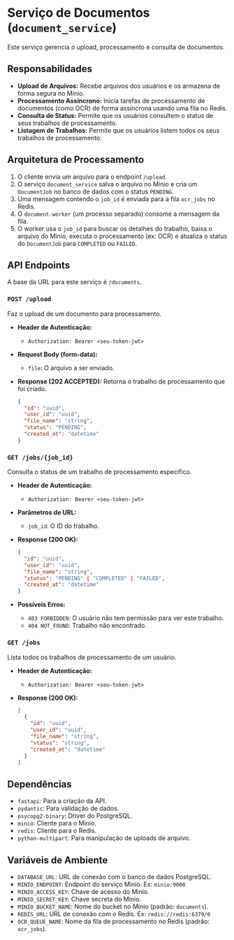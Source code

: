 # Serviço de Documentos (`document_service`)

Este serviço gerencia o upload, processamento e consulta de documentos.

## Responsabilidades

- **Upload de Arquivos:** Recebe arquivos dos usuários e os armazena de forma segura no Minio.
- **Processamento Assíncrono:** Inicia tarefas de processamento de documentos (como OCR) de forma assíncrona usando uma fila no Redis.
- **Consulta de Status:** Permite que os usuários consultem o status de seus trabalhos de processamento.
- **Listagem de Trabalhos:** Permite que os usuários listem todos os seus trabalhos de processamento.

## Arquitetura de Processamento

1. O cliente envia um arquivo para o endpoint `/upload`.
2. O serviço `document_service` salva o arquivo no Minio e cria um `DocumentJob` no banco de dados com o status `PENDING`.
3. Uma mensagem contendo o `job_id` é enviada para a fila `ocr_jobs` no Redis.
4. O `document-worker` (um processo separado) consome a mensagem da fila.
5. O worker usa o `job_id` para buscar os detalhes do trabalho, baixa o arquivo do Minio, executa o processamento (ex: OCR) e atualiza o status do `DocumentJob` para `COMPLETED` ou `FAILED`.

## API Endpoints

A base da URL para este serviço é `/documents`.

### `POST /upload`

Faz o upload de um documento para processamento.

- **Header de Autenticação:**
  - `Authorization: Bearer <seu-token-jwt>`

- **Request Body (form-data):**
  - `file`: O arquivo a ser enviado.

- **Response (202 ACCEPTED):**
  Retorna o trabalho de processamento que foi criado.
  ```json
  {
    "id": "uuid",
    "user_id": "uuid",
    "file_name": "string",
    "status": "PENDING",
    "created_at": "datetime"
  }
  ```

### `GET /jobs/{job_id}`

Consulta o status de um trabalho de processamento específico.

- **Header de Autenticação:**
  - `Authorization: Bearer <seu-token-jwt>`

- **Parâmetros de URL:**
  - `job_id`: O ID do trabalho.

- **Response (200 OK):**
  ```json
  {
    "id": "uuid",
    "user_id": "uuid",
    "file_name": "string",
    "status": "PENDING" | "COMPLETED" | "FAILED",
    "created_at": "datetime"
  }
  ```

- **Possíveis Erros:**
  - `403 FORBIDDEN`: O usuário não tem permissão para ver este trabalho.
  - `404 NOT_FOUND`: Trabalho não encontrado.

### `GET /jobs`

Lista todos os trabalhos de processamento de um usuário.

- **Header de Autenticação:**
  - `Authorization: Bearer <seu-token-jwt>`

- **Response (200 OK):**
  ```json
  [
    {
      "id": "uuid",
      "user_id": "uuid",
      "file_name": "string",
      "status": "string",
      "created_at": "datetime"
    }
  ]
  ```

## Dependências

- `fastapi`: Para a criação da API.
- `pydantic`: Para validação de dados.
- `psycopg2-binary`: Driver do PostgreSQL.
- `minio`: Cliente para o Minio.
- `redis`: Cliente para o Redis.
- `python-multipart`: Para manipulação de uploads de arquivo.

## Variáveis de Ambiente

- `DATABASE_URL`: URL de conexão com o banco de dados PostgreSQL.
- `MINIO_ENDPOINT`: Endpoint do serviço Minio. Ex: `minio:9000`
- `MINIO_ACCESS_KEY`: Chave de acesso do Minio.
- `MINIO_SECRET_KEY`: Chave secreta do Minio.
- `MINIO_BUCKET_NAME`: Nome do bucket no Minio (padrão: `documents`).
- `REDIS_URL`: URL de conexão com o Redis. Ex: `redis://redis:6379/0`
- `OCR_QUEUE_NAME`: Nome da fila de processamento no Redis (padrão: `ocr_jobs`).
